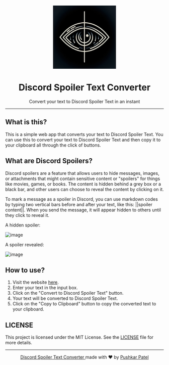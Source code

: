 <p align="center"><img alt="Discord Spoiler Text Converter" src="public/logo512.png" width="200"></p>

<h1 align="center">Discord Spoiler Text Converter</h1>

<p align="center">Convert your text to Discord Spoiler Text in an instant</P>

---

## What is this?

This is a simple web app that converts your text to Discord Spoiler Text. You can use this to convert your text to Discord Spoiler Text and then copy it to your clipboard all through the click of buttons.

## What are Discord Spoilers?

Discord spoilers are a feature that allows users to hide messages, images, or attachments that might contain sensitive content or "spoilers" for things like movies, games, or books. The content is hidden behind a grey box or a black bar, and other users can choose to reveal the content by clicking on it.

To mark a message as a spoiler in Discord, you can use markdown codes by typing two vertical bars before and after your text, like this: ||spoiler content||. When you send the message, it will appear hidden to others until they click to reveal it.

A hidden spoiler:

<img width="63" alt="image" src="https://github.com/thepushkarp/discord-spoiler-text-converter/assets/42088801/4f0ba277-ed42-4c60-9e57-ca76c973e1a9">

A spoiler revealed:

<img width="63" alt="image" src="https://github.com/thepushkarp/discord-spoiler-text-converter/assets/42088801/12dcf99f-bffc-4a9c-8776-542e8c4507e8">


## How to use?

1. Visit the website [here](https://discord-spoiler-text-converter.thepushkarp.com/).
2. Enter your text in the input box.
3. Click on the "Convert to Discord Spoiler Text" button.
4. Your text will be converted to Discord Spoiler Text.
5. Click on the "Copy to Clipboard" button to copy the converted text to your clipboard.

## LICENSE

This project is licensed under the MIT License. See the [LICENSE](LICENSE) file for more details.

---

<p align="center">
  <a href="https://github.com/thepushkarp/discord-spoiler-text-converter" target="_blank" rel="noopener noreferrer">
    Discord Spoiler Text Converter
  </a>
  made with ❤️ by
  <a href="https://github.com/thepushkarp">
    Pushkar  Patel
  </a>
</p>
